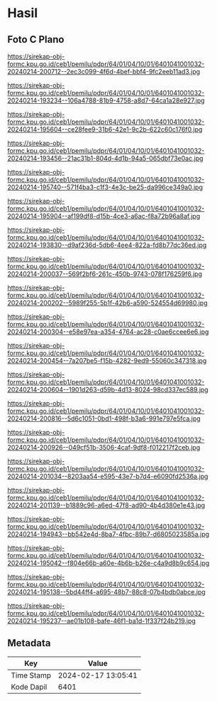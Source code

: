 # Hasil

## Foto C Plano

https://sirekap-obj-formc.kpu.go.id/ceb1/pemilu/pdpr/64/01/04/10/01/6401041001032-20240214-200712--2ec3c099-4f6d-4bef-bbf4-9fc2eeb11ad3.jpg

https://sirekap-obj-formc.kpu.go.id/ceb1/pemilu/pdpr/64/01/04/10/01/6401041001032-20240214-193234--106a4788-81b9-4758-a8d7-64ca1a28e927.jpg

https://sirekap-obj-formc.kpu.go.id/ceb1/pemilu/pdpr/64/01/04/10/01/6401041001032-20240214-195604--ce28fee9-31b6-42e1-9c2b-622c60c176f0.jpg

https://sirekap-obj-formc.kpu.go.id/ceb1/pemilu/pdpr/64/01/04/10/01/6401041001032-20240214-193456--21ac31b1-804d-4d1b-94a5-065dbf73e0ac.jpg

https://sirekap-obj-formc.kpu.go.id/ceb1/pemilu/pdpr/64/01/04/10/01/6401041001032-20240214-195740--571f4ba3-c1f3-4e3c-be25-da996ce349a0.jpg

https://sirekap-obj-formc.kpu.go.id/ceb1/pemilu/pdpr/64/01/04/10/01/6401041001032-20240214-195904--af199df8-d15b-4ce3-a6ac-f8a72b96a8af.jpg

https://sirekap-obj-formc.kpu.go.id/ceb1/pemilu/pdpr/64/01/04/10/01/6401041001032-20240214-193830--d9af236d-5db6-4ee4-822a-fd8b77dc36ed.jpg

https://sirekap-obj-formc.kpu.go.id/ceb1/pemilu/pdpr/64/01/04/10/01/6401041001032-20240214-200037--569f2bf6-261c-450b-9743-078f176259f6.jpg

https://sirekap-obj-formc.kpu.go.id/ceb1/pemilu/pdpr/64/01/04/10/01/6401041001032-20240214-200202--5989f255-5b1f-42b6-a590-524554d69980.jpg

https://sirekap-obj-formc.kpu.go.id/ceb1/pemilu/pdpr/64/01/04/10/01/6401041001032-20240214-200304--e58e97ea-a354-4764-ac28-c0ae6ccee6e6.jpg

https://sirekap-obj-formc.kpu.go.id/ceb1/pemilu/pdpr/64/01/04/10/01/6401041001032-20240214-200454--7a207be5-f15b-4282-9ed9-55060c347318.jpg

https://sirekap-obj-formc.kpu.go.id/ceb1/pemilu/pdpr/64/01/04/10/01/6401041001032-20240214-200604--1901d263-d59b-4d13-8024-98cd337ec589.jpg

https://sirekap-obj-formc.kpu.go.id/ceb1/pemilu/pdpr/64/01/04/10/01/6401041001032-20240214-200816--5d6c1051-0bd1-498f-b3a6-991e797e5fca.jpg

https://sirekap-obj-formc.kpu.go.id/ceb1/pemilu/pdpr/64/01/04/10/01/6401041001032-20240214-200926--049cf51b-3506-4caf-9df8-f012217f2ceb.jpg

https://sirekap-obj-formc.kpu.go.id/ceb1/pemilu/pdpr/64/01/04/10/01/6401041001032-20240214-201034--8203aa54-e595-43e7-b7d4-e6090fd2536a.jpg

https://sirekap-obj-formc.kpu.go.id/ceb1/pemilu/pdpr/64/01/04/10/01/6401041001032-20240214-201139--b1889c96-a6ed-47f8-ad90-4b4d380e1e43.jpg

https://sirekap-obj-formc.kpu.go.id/ceb1/pemilu/pdpr/64/01/04/10/01/6401041001032-20240214-194943--bb542e4d-8ba7-4fbc-89b7-d6805023585a.jpg

https://sirekap-obj-formc.kpu.go.id/ceb1/pemilu/pdpr/64/01/04/10/01/6401041001032-20240214-195042--f804e66b-a60e-4b6b-b26e-c4a9d8b9c654.jpg

https://sirekap-obj-formc.kpu.go.id/ceb1/pemilu/pdpr/64/01/04/10/01/6401041001032-20240214-195138--5bd44ff4-a695-48b7-88c8-07b4bdb0abce.jpg

https://sirekap-obj-formc.kpu.go.id/ceb1/pemilu/pdpr/64/01/04/10/01/6401041001032-20240214-195237--ae01b108-bafe-46f1-ba1d-1f337f24b219.jpg


## Metadata

| Key        | Value               |
| ---------- | ------------------- |
| Time Stamp | 2024-02-17 13:05:41 |
| Kode Dapil | 6401                |



